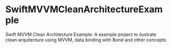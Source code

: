 # SwiftMVVMCleanArchitectureExample
Swift MVVM Clean Architecture Example:
  A example project to ilustrate clean arquitecture using MVVM, data binding with Bond and other concepts
    
 
